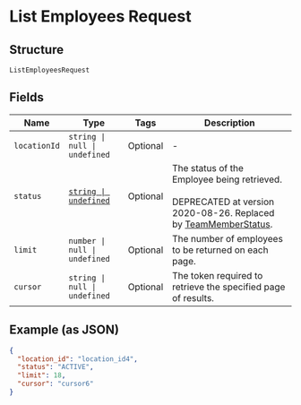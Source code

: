
# List Employees Request

## Structure

`ListEmployeesRequest`

## Fields

| Name | Type | Tags | Description |
|  --- | --- | --- | --- |
| `locationId` | `string \| null \| undefined` | Optional | - |
| `status` | [`string \| undefined`](../models/employee-status.md) | Optional | The status of the Employee being retrieved.<br/><br/>DEPRECATED at version 2020-08-26. Replaced by [TeamMemberStatus](entity:TeamMemberStatus). |
| `limit` | `number \| null \| undefined` | Optional | The number of employees to be returned on each page. |
| `cursor` | `string \| null \| undefined` | Optional | The token required to retrieve the specified page of results. |

## Example (as JSON)

```json
{
  "location_id": "location_id4",
  "status": "ACTIVE",
  "limit": 18,
  "cursor": "cursor6"
}
```

